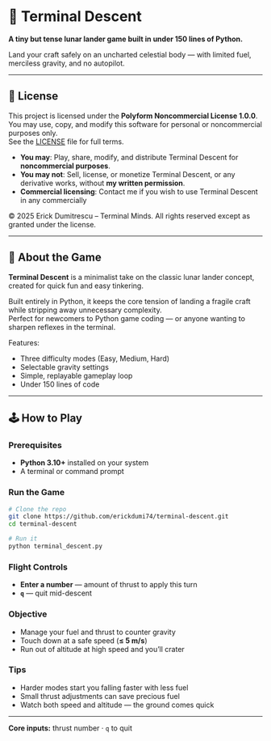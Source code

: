 # 🚀 Terminal Descent

**A tiny but tense lunar lander game built in under 150 lines of Python.**  

Land your craft safely on an uncharted celestial body — with limited fuel, merciless gravity, and no autopilot.

---

## 📄 License
This project is licensed under the **Polyform Noncommercial License 1.0.0**.  
You may use, copy, and modify this software for personal or noncommercial purposes only.  
See the [LICENSE](LICENSE) file for full terms.

- **You may**: Play, share, modify, and distribute Terminal Descent for **noncommercial purposes**.
- **You may not**: Sell, license, or monetize Terminal Descent, or any derivative works, without **my written permission**.
- **Commercial licensing**: Contact me if you wish to use Terminal Descent in any commercially

© 2025 Erick Dumitrescu – Terminal Minds. All rights reserved except as granted under the license.

---

## 📜 About the Game

**Terminal Descent** is a minimalist take on the classic lunar lander concept, created for quick fun and easy tinkering.  

Built entirely in Python, it keeps the core tension of landing a fragile craft while stripping away unnecessary complexity.  
Perfect for newcomers to Python game coding — or anyone wanting to sharpen reflexes in the terminal.

Features:
- Three difficulty modes (Easy, Medium, Hard)
- Selectable gravity settings
- Simple, replayable gameplay loop
- Under 150 lines of code

---

## 🕹 How to Play

### Prerequisites
- **Python 3.10+** installed on your system
- A terminal or command prompt

### Run the Game
```bash
# Clone the repo
git clone https://github.com/erickdumi74/terminal-descent.git
cd terminal-descent

# Run it
python terminal_descent.py
``` 

### Flight Controls
- **Enter a number** — amount of thrust to apply this turn  
- **`q`** — quit mid-descent  

### Objective
- Manage your fuel and thrust to counter gravity  
- Touch down at a safe speed (**≤ 5 m/s**)  
- Run out of altitude at high speed and you’ll crater  

### Tips
- Harder modes start you falling faster with less fuel  
- Small thrust adjustments can save precious fuel  
- Watch both speed and altitude — the ground comes quick  

---

**Core inputs:** thrust number · `q` to quit



